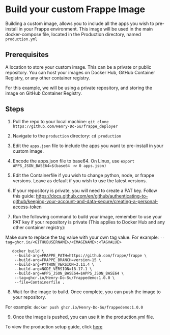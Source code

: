 # Build your custom Frappe Image

Building a custom image, allows you to include all the apps you wish to pre-install in your Frappe environment.
This image will be used in the main docker-compose file, located in the Production directory, named `production.yml` 

## Prerequisites
A location to store your custom image. This can be a private or public repository.
You can host your images on Docker Hub, GitHub Container Registry, or any other container registry.

 For this example, we will be using a private repository, and storing the image on GitHub Container Registry.
 
## Steps
1. Pull the repo to your local machine: `git clone https://github.com/Henry-Do-Su/frappe_deployer`

2. Navigate to the `production` directory: `cd production`

3. Edit the `apps.json` file to include the apps you want to pre-install in your custom image.

4. Encode the apps.json file to base64. On Linux, use `export APPS_JSON_BASE64=$(base64 -w 0 apps.json)`

5. Edit the Containerfile if you wish to change python, node, or frappe versions. Leave as default if you wish to use the latest versions.

6. If your repository is private, you will need to create a PAT key. Follow this guide: https://docs.github.com/en/github/authenticating-to-github/keeping-your-account-and-data-secure/creating-a-personal-access-token

7. Run the following command to build your image, remember to use your PAT key if your repository is private (This applies to Docker Hub and any other container registry): 

Make sure to replace the tag value with your own tag value. For example: `--tag=ghcr.io/<GITHUBUSERNAME>/<IMAGENAME>:<TAGVALUE>`

```
   docker build \
    --build-arg=FRAPPE_PATH=https://github.com/frappe/frappe \
    --build-arg=FRAPPE_BRANCH=version-15 \
    --build-arg=PYTHON_VERSION=3.11.4 \
    --build-arg=NODE_VERSION=18.17.1 \
    --build-arg=APPS_JSON_BASE64=$APPS_JSON_BASE64 \
    --tag=ghcr.io/Henry-Do-Su/frappedemo:1.0.0 \
    --file=Containerfile .
```
8. Wait for the image to build. Once complete, you can push the image to your repository. 

For example: `docker push ghcr.io/Henry-Do-Su/frappedemo:1.0.0`

9. Once the image is pushed, you can use it in the production.yml file.

To view the production setup guide, click [here](../documentation/production.md)
